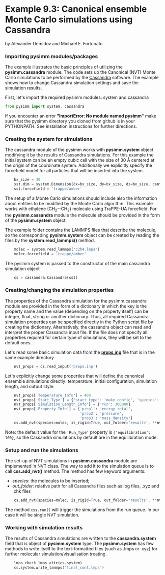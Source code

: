 Example 9.3: Canonical ensemble Monte Carlo simulations using Cassandra
============================================================================
by Alexander Demidov and Michael E. Fortunato

### Importing pysimm modules/packages

The example illustrates the basic principles of utilizing the **pysimm.cassandra** module. 
The code sets up the Canonical (NVT) Monte Carlo simulations to be performed by the [Cassandra](https://cassandra.nd.edu) software. 
The example shows how to change Cassandra simulation settings and save the simulation results.

First, let's import the required pysimm modules: system and cassandra

```python
from pysimm import system, cassandra
```

If you encounter an error **"ImportError: No module named pysimm"** make sure that the pysimm directory you cloned from github is in your PYTHONPATH. 
See installation instructions for further directions.

### Creating the system for simulations

The cassandra module of the pysimm works with **pysimm.system** object modifying it by the results of Cassandra simulations. 
For this example the initial system can be an empty cubic cell with the size of 30 &#8491; centered at the origin of the coordinate system. 
Additionally we explicitly specify the forcefield model for all particles that will be inserted into the system.

```python
    bx_size = 30
    sst.dim = system.Dimension(dx=bx_size, dy=bx_size, dz=bx_size, center=[bx_size / 2, bx_size / 2, bx_size / 2])
    sst.forcefield = 'trappe/amber'
```

The setup of a Monte Carlo simulations should include also the information about entities to be modified by the Monte Carlo algorithm. 
This example works with  ethylene (CH<sub>2</sub>--CH<sub>2</sub>) molecule using TraPPE-UA forcefield. 
For the **pysimm.cassandra** module the molecule should be provided in the form of the **pysimm.system** object.

The example folder contains the LAMMPS files that describe the molecule, so the corresponding  **pysimm.system** 
object can be created by reading the files by the **system.read_lammps()** method.

```python
    molec = system.read_lammps('c2h4.lmps')
    molec.forcefield = 'trappe/amber'
```

The pysimm system is passed to the constructor of the main cassandra simulation object 

```python
    cs = cassandra.Cassandra(sst)
```

### Creating/changing the simulation properties

The properties of the Cassandra simulation for the pysimm.cassandra module are provided in the form of a dictionary in which 
the key is the property name and the value (depending on the property itself) can be integer, float, string or another dictionary. 
Thus, all required Cassandra simulation properties can be specified directly in the Python script file by creating the dictionary. 
Alternatively, the cassandra object can read and interpret the proper Cassandra input file. 
If the file does not specify all properties required for certain type of simulations, they will be set to the default ones.

Let's read some basic simulation data from the [**props.inp**](props.inp) file that is in the same example directory

```python
    nvt_props = cs.read_input('props.inp')
```

Let's explicitly change some properties that will define the canonical ensemble simulations directly: 
temperature, initial configuration, simulation length, and output style:
```python
    nvt_props['Temperature_Info'] = 400
    nvt_props['Start_Type'] = {'start_type': 'make_config', 'species': 300}
    nvt_props['Simulation_Length_Info'] = {'run': 300000}
    nvt_props['Property_Info'] = {'prop1': 'energy_total',
                                  'prop2': 'pressure',
                                  'prop3': 'mass_density'}
    cs.add_nvt(species=molec, is_rigid=True, out_folder='results', **nvt_props)
```
Note: the default value for the `'Run_Type'` property is `{'equilibration': 100}`, so the Cassandra simulations by default are in the equilibration mode.

### Setup and run the simulations

The set-up of NVT simulations in **pysimm.cassandra** module are implemented in NVT class. 
The way to add it to the simulation queue is to call **css.add_nvt()** method. The method has few keyword arguments:
* *species*: the molecules to be inserted;
* *out_folder*: relative path for all Cassandra files such as log files, .xyz and .chk files

```python
    cs.add_nvt(species=molec, is_rigid=True, out_folder='results', **nvt_props)
```

The method `css.run()` will trigger the simulations from the run queue. In our case it will be single NVT simulation.


### Working with simulation results

The results of Cassandra simulations are written to the **cassandra.system** field that is object of **pysimm.system** type. 
The **pysimm.system** has few methods to write itself to the text-formatted files (such as .lmps or .xyz) for further 
molecular simulation/visualisation treating.

```python
    lmps.check_lmps_attr(cs.system)
    cs.system.write_lammps('final_conf.lmps')
```
